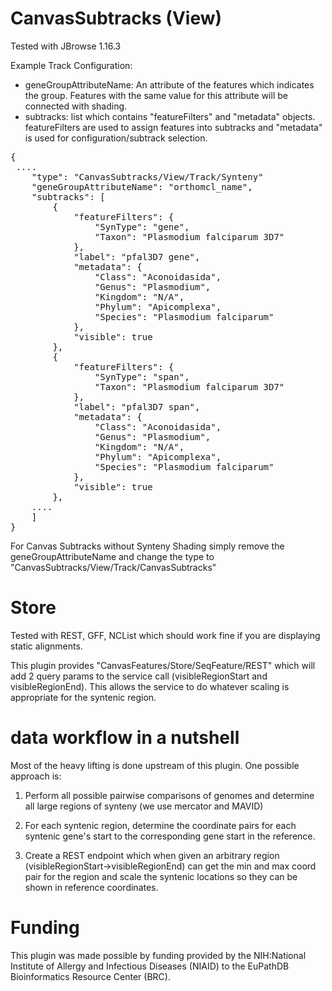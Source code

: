 # CanvasSubtracks (View)

Tested with JBrowse 1.16.3

Example Track Configuration:
* geneGroupAttributeName:  An attribute of the features which indicates the group.  Features with the same value for this attribute will be connected with shading.
* subtracks:   list which contains "featureFilters" and "metadata" objects.  featureFilters are used to assign features into subtracks and "metadata" is used for configuration/subtrack selection.

<pre>
{
 ....
    "type": "CanvasSubtracks/View/Track/Synteny"
    "geneGroupAttributeName": "orthomcl_name",
    "subtracks": [
        {
            "featureFilters": {
                "SynType": "gene",
                "Taxon": "Plasmodium falciparum 3D7"
            },
            "label": "pfal3D7 gene",
            "metadata": {
                "Class": "Aconoidasida",
                "Genus": "Plasmodium",
                "Kingdom": "N/A",
                "Phylum": "Apicomplexa",
                "Species": "Plasmodium falciparum"
            },
            "visible": true
        },
        {
            "featureFilters": {
                "SynType": "span",
                "Taxon": "Plasmodium falciparum 3D7"
            },
            "label": "pfal3D7 span",
            "metadata": {
                "Class": "Aconoidasida",
                "Genus": "Plasmodium",
                "Kingdom": "N/A",
                "Phylum": "Apicomplexa",
                "Species": "Plasmodium falciparum"
            },
            "visible": true
        }, 
	....
    ]
}
</pre>

For Canvas Subtracks without Synteny Shading simply remove the geneGroupAttributeName and change the type to "CanvasSubtracks/View/Track/CanvasSubtracks"


# Store

Tested with REST, GFF, NCList which should work fine if you are displaying static alignments.

This plugin provides "CanvasFeatures/Store/SeqFeature/REST" which will add 2 query params to the service call (visibleRegionStart and visibleRegionEnd).  This allows the service to do whatever scaling is appropriate for the syntenic region.

# data workflow in a nutshell

Most of the heavy lifting is done upstream of this plugin.  One possible approach is:

1. Perform all possible pairwise comparisons of genomes and determine all large regions of synteny (we use mercator and MAVID)

2. For each syntenic region, determine the coordinate pairs for each syntenic gene's start to the corresponding gene start in the reference.  

3. Create a REST endpoint which when given an arbitrary region (visibleRegionStart->visibleRegionEnd) can get the min and max coord pair for the region and scale the syntenic locations so they can be shown in reference coordinates.

# Funding
This plugin was made possible by funding provided by the NIH:National Institute of Allergy and Infectious Diseases (NIAID) to the EuPathDB Bioinformatics Resource Center (BRC).
